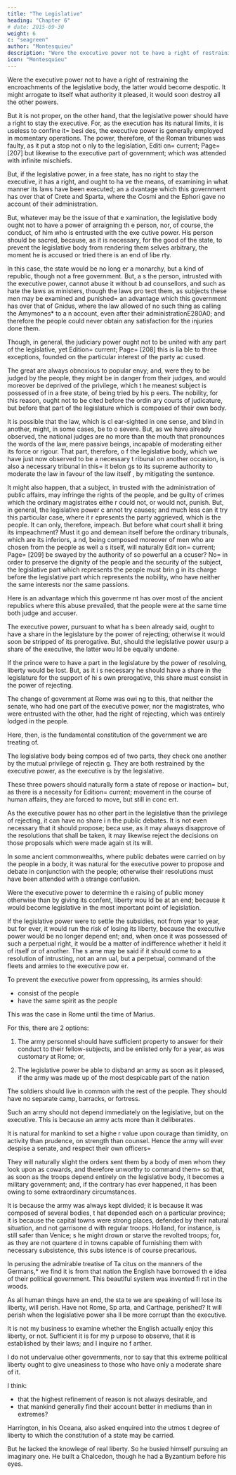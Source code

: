 ```yaml
---
title: "The Legislative"
heading: "Chapter 6"
# date: 2015-09-30
weight: 6
c: "seagreen"
author: "Montesquieu"
description: "Were the executive power not to have a right of restraining the encroachments of the legislative body, the latter would become despotic"
icon: "Montesquieu"
---
```



Were the executive power not to have a right of restraining the encroachments of the legislative body, the latter would become despotic. It might arrogate to itself what authority it pleased, it would soon destroy all the other powers.

But it is not proper, on the other hand, that the legislative power should have a right to stay the executive. For, as the execution has its natural limits, it is useless to confine it= besi des, the executive power is generally employed in momentary operations. The power, therefore, of the Roman tribunes was faulty, as it put a stop not o nly to the legislation, Editi on= current; Page= [207] but likewise to the executive part of government; which was attended with infinite mischiefs.

But, if the legislative power, in a free state, has no right to stay the executive, it has a right, and ought to ha ve the means, of examining in what manner its laws have been executed; an a dvantage which this government has over that of Crete and Sparta, where the Cosmi and the Ephori gave no account of their administration.

But, whatever may be the issue of that e xamination, the legislative body ought not to have a power of arraigning th e person, nor, of course, the conduct, of him who is entrusted with the exe cutive power. His person should be sacred, because, as it is necessary, for the good of the state, to prevent the legislative body from rendering them selves arbitrary, the moment he is accused or tried there is an end of libe rty.

In this case, the state would be no long er a monarchy, but a kind of republic, though not a free government. But, a s the person, intrusted with the executive power, cannot abuse it without b ad counsellors, and such as hate the laws as ministers, though the laws pro tect them, as subjects these men may be examined and punished= an advantage which this government has over that of Gnidus, where the law allowed of no such thing as calling the Amymones* to a n account, even after their administrationE280A0; and therefore the people could never obtain  any satisfaction for the injuries done them.

Though, in general, the judiciary power  ought not to be united with any part of the legislative, yet Edition= current; Page= [208] this is lia ble to three exceptions, founded on the particular interest of the party ac cused.

The great are always obnoxious to popular envy; and, were they to be judged by the people, they might be in danger  from their judges, and would moreover be deprived of the privilege, which t he meanest subject is possessed of in a free state, of being tried by his p eers. The nobility, for this reason, ought not to be cited before the ordin ary courts of judicature, but before that part of the legislature which is  composed of their own body.

It is possible that the law, which is cl ear-sighted in one sense, and blind in another, might, in some cases, be to o severe. But, as we have already observed, the national judges are no more than the mouth that pronounces the words of the law, mere passive beings,  incapable of moderating either its force or rigour. That part, therefore, o f the legislative body, which we have just now observed to be a necessary t ribunal on another occasion, is also a necessary tribunal in this= it belon gs to its supreme authority to moderate the law in favour of the law itself , by mitigating the sentence.

It might also happen, that a subject, in trusted with the administration of public affairs, may infringe the rights  of the people, and be guilty of crimes which the ordinary magistrates eithe r could not, or would not, punish. But, in general, the legislative power c annot try causes; and much less can it try this particular case, where it r epresents the party aggrieved, which is the people. It can only, therefore, impeach. But before what court shall it bring its impeachment? Must it go  and demean itself before the ordinary tribunals, which are its inferiors, a nd, being composed moreover of men who are chosen from the people as well a s itself, will naturally Edit ion= current; Page= [209] be swayed by the authority of so powerful an a ccuser? No= in order to preserve the dignity of the people and the security of the subject, the legislative part which represents the people must brin g in its charge before the legislative part which represents the nobility,  who have neither the same interests nor the same passions.

Here is an advantage which this governme nt has over most of the ancient republics where this abuse prevailed, that  the people were at the same time both judge and accuser.

The executive power, pursuant to what ha s been already said, ought to have a share in the legislature by the power  of rejecting; otherwise it would soon be stripped of its prerogative. But,  should the legislative power usurp a share of the executive, the latter wou ld be equally undone.

If the prince were to have a part in the legislature by the power of resolving, liberty would be lost. But, as it i s necessary he should have a share in the legislature for the support of hi s own prerogative, this share must consist in the power of rejecting.

The change of government at Rome was owi ng to this, that neither the senate, who had one part of the executive power, nor the magistrates, who were entrusted with the other, had the right of rejecting, which was entirely lodged in the people.


Here, then, is the fundamental constitution of the government we are treating of. 

The legislative body being compos ed of two parts, they check one another by the mutual privilege of rejectin g. They are both restrained by the executive power, as the executive is by the legislative.

These three powers should naturally form a state of repose or inaction= but, as there is a necessity for Edition= current; movement in the course of human affairs, they are forced to move, but still in conc ert.

As the executive power has no other part in the legislative than the privilege of rejecting, it can have no share i n the public debates. It is not even necessary that it should propose; beca use, as it may always disapprove of the resolutions that shall be taken, it may likewise reject the decisions on those proposals which were made again st its will.

In some ancient commonwealths, where public debates were carried on by the people in a body, it was natural for the executive power to propose and debate in conjunction with the people; otherwise their resolutions must have been attended with a strange confusion.

Were the executive power to determine th e raising of public money otherwise than by giving its confent, liberty wou ld be at an end; because it would become legislative in the most important point of legislation.

If the legislative power were to settle the subsidies, not from year to year, but for ever, it would run the risk of losing its liberty, because the executive power would be no longer depend ent; and, when once it was possessed of such a perpetual right, it would be a matter of indifference whether it held it of itself or of another. The s ame may be said if it should come to a resolution of intrusting, not an ann ual, but a perpetual, command of the fleets and armies to the executive pow er.

To prevent the executive power from oppressing, its armies should:
- consist of the people
- have the same spirit as the people

This was the case in Rome until the time of Marius. 

For this, there are 2 options:

1. The army personnel should have sufficient property to answer for their conduct to their fellow-subjects, and be enlisted only for a year, as was customary at Rome; or, 

2. The legislative power be able to disband an army as soon as it pleased, if the army was made up of the most despicable part of the nation

The soldiers should live in common with the rest of the people. They should have no separate camp, barracks, or fortress.

Such an army should not depend immediately on the legislative, but on the executive. This is because an army acts more than it deliberates.<!-- , powe r; and this from the very nature of the thing, its business consisting more in action than . -->

It is natural for mankind to set a highe r value upon courage than timidity, on activity than prudence, on strength than counsel. Hence the army will ever despise a senate, and respect their own officers= 

They will naturally slight the orders sent them by a body of men whom they look upon as cowards, and therefore unworthy to command them= so that, as soon as the troops depend entirely on the legislative body, it becomes a military government; and, if the contrary has ever happened, it  has been owing to some extraordinary circumstances. 

It is because the army was always kept divided; it is because it was composed of several bodies, t hat depended each on a particular province; it is because the capital towns were strong places, defended by their natural situation, and not garrisone d with regular troops. Holland, for instance, is still safer than Venice; s he might drown or starve the revolted troops; for, as they are not quartere d in towns capable of furnishing them with necessary subsistence, this subs istence is of course precarious.

In perusing the admirable treatise of Ta citus on the manners of the Germans,* we find it is from that nation the English have borrowed th e idea of their political government. This beautiful system was invented fi rst in the woods.

As all human things have an end, the sta te we are speaking of will lose its liberty, will perish. Have not Rome, Sp arta, and Carthage, perished? It will perish when the legislative power sha ll be more corrupt than the executive.

It is not my business to examine whether the English actually enjoy this liberty, or not. Sufficient it is for my p urpose to observe, that it is established by their laws; and I inquire no f arther.

I do not undervalue other governments, nor to say that this extreme political liberty ought  to give uneasiness to those who have only a moderate share of it. 

I think:
- that the highest refinement of reason is not always desirable, and
- that mankind generally find their account better in mediums than in extremes?

Harrington, in his Oceana, also asked  enquired into the utmos t degree of liberty to which the constitution of a state may be carried. 

But he lacked the knowlege of real liberty. So he busied himself pursuing an imaginary one. He built a Chalcedon, though he had a Byzantium before his eyes.

